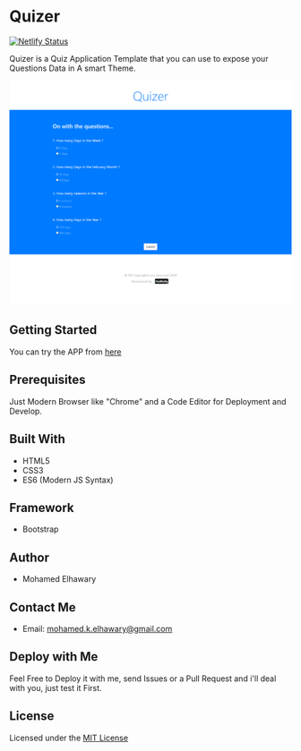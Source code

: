 # Quizer

[![Netlify Status](https://api.netlify.com/api/v1/badges/83a1f942-ea4c-4d7d-9a3a-68e8cc6135a9/deploy-status)](https://app.netlify.com/sites/quizer14/deploys)

Quizer is a Quiz Application Template that you can use to expose your Questions Data in A smart Theme.
  
![Screenshot](preview.png)


## Getting Started

You can try the APP from [here](https://mohamed-elhawary.github.io/quizer/)

## Prerequisites

Just Modern Browser like "Chrome" and a Code Editor for Deployment and Develop.

## Built With

* HTML5
* CSS3
* ES6 (Modern JS Syntax)  

## Framework

* Bootstrap

## Author

* Mohamed Elhawary  

## Contact Me  

* Email: mohamed.k.elhawary@gmail.com

## Deploy with Me

Feel Free to Deploy it with me, send Issues or a Pull Request and i'll deal with you, just test it First.

## License

Licensed under the [MIT License](LICENSE)


